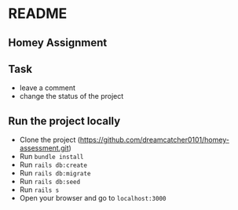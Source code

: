# README

## Homey Assignment

## Task
- leave a comment
- change the status of the project

## Run the project locally
- Clone the project (https://github.com/dreamcatcher0101/homey-assessment.git)
- Run `bundle install`
- Run `rails db:create`
- Run `rails db:migrate`
- Run `rails db:seed`
- Run `rails s`
- Open your browser and go to `localhost:3000`